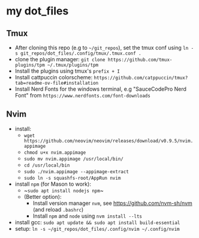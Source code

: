 # my dot_files
## Tmux
- After cloning this repo (e.g to `~/git_repos`), set the tmux conf using `ln -s git_repos/dot_files/.config/tmux/.tmux.conf .`
- clone the plugin manager: `git clone https://github.com/tmux-plugins/tpm ~/.tmux/plugins/tpm`
- Install the plugins using tmux's `prefix + I`
- Install cattpuccin colorscheme: `https://github.com/catppuccin/tmux?tab=readme-ov-file#installation`
- Install Nerd Fonts for the windows terminal, e.g "SauceCodePro Nerd Font" from `https://www.nerdfonts.com/font-downloads`
## Nvim
- install:
  - `wget https://github.com/neovim/neovim/releases/download/v0.9.5/nvim.appimage`
  - `chmod u+x nvim.appimage`
  - `sudo mv nvim.appimage /usr/local/bin/`
  - `cd /usr/local/bin`
  - `sudo ./nvim.appimage --appimage-extract`
  - `sudo ln -s squashfs-root/AppRun nvim`
- install `npm` (for Mason to work):
  - ~`sudo apt install nodejs npm`~
  - (Better option):
    -  Install version manager `nvm`, see https://github.com/nvm-sh/nvm (and reload `.bashrc`)
    -  Install `npm` and `node` using `nvm install --lts`
- install gcc: `sudo apt update && sudo apt install build-essential`
- setup: `ln -s ~/git_repos/dot_files/.config/nvim ~/.config/nvim` 
